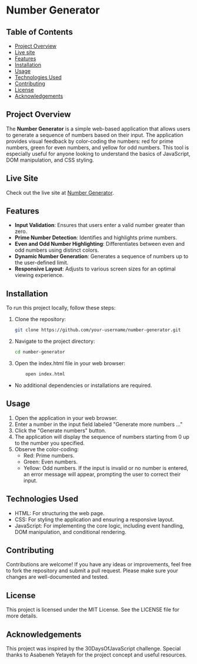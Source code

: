 # Number Generator

## Table of Contents

- [Project Overview](#project-overview)
- [Live site](#live-site)
- [Features](#features)
- [Installation](#installation)
- [Usage](#usage)
- [Technologies Used](#technologies-used)
- [Contributing](#contributing)
- [License](#license)
- [Acknowledgements](#acknowledgements)


## Project Overview

The **Number Generator** is a simple web-based application that allows users to generate a sequence of numbers based on their input. The application provides visual feedback by color-coding the numbers: red for prime numbers, green for even numbers, and yellow for odd numbers. This tool is especially useful for anyone looking to understand the basics of JavaScript, DOM manipulation, and CSS styling.

## Live Site

Check out the live site at [Number Generator](https://ezekiel-great.github.io/Number_generator/).

## Features

- **Input Validation**: Ensures that users enter a valid number greater than zero.
- **Prime Number Detection**: Identifies and highlights prime numbers.
- **Even and Odd Number Highlighting**: Differentiates between even and odd numbers using distinct colors.
- **Dynamic Number Generation**: Generates a sequence of numbers up to the user-defined limit.
- **Responsive Layout**: Adjusts to various screen sizes for an optimal viewing experience.

## Installation

To run this project locally, follow these steps:

1. Clone the repository:
   ```bash
   git clone https://github.com/your-username/number-generator.git
   ```
2. Navigate to the project directory:
    ```bash
    cd number-generator
    ```
3. Open the index.html file in your web browser:
    ```bash
        open index.html
    ```

- No additional dependencies or installations are required.

## Usage
1. Open the application in your web browser.
2. Enter a number in the input field labeled "Generate more numbers ..."
3. Click the "Generate numbers" button.
4. The application will display the sequence of numbers starting from 0 up to the number you specified.
5. Observe the color-coding:
    - Red: Prime numbers.
    - Green: Even numbers.
    - Yellow: Odd numbers.
If the input is invalid or no number is entered, an error message will appear, prompting the user to correct their input.

## Technologies Used
- HTML: For structuring the web page.
- CSS: For styling the application and ensuring a responsive layout.
- JavaScript: For implementing the core logic, including event handling, DOM manipulation, and conditional rendering.

## Contributing
Contributions are welcome! If you have any ideas or improvements, feel free to fork the repository and submit a pull request. Please make sure your changes are well-documented and tested.

## License
This project is licensed under the MIT License. See the LICENSE file for more details.

## Acknowledgements
This project was inspired by the 30DaysOfJavaScript challenge.
Special thanks to Asabeneh Yetayeh for the project concept and useful resources.
